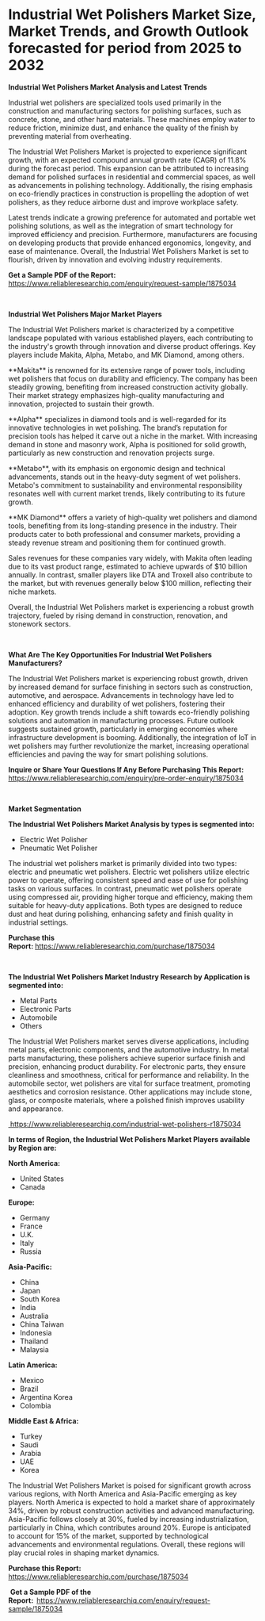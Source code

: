 <p><h1>Industrial Wet Polishers Market Size, Market Trends, and Growth Outlook forecasted for period from 2025 to 2032</h1></p><p><strong>Industrial Wet Polishers Market Analysis and Latest Trends</strong></p>
<p><p>Industrial wet polishers are specialized tools used primarily in the construction and manufacturing sectors for polishing surfaces, such as concrete, stone, and other hard materials. These machines employ water to reduce friction, minimize dust, and enhance the quality of the finish by preventing material from overheating.</p><p>The Industrial Wet Polishers Market is projected to experience significant growth, with an expected compound annual growth rate (CAGR) of 11.8% during the forecast period. This expansion can be attributed to increasing demand for polished surfaces in residential and commercial spaces, as well as advancements in polishing technology. Additionally, the rising emphasis on eco-friendly practices in construction is propelling the adoption of wet polishers, as they reduce airborne dust and improve workplace safety.</p><p>Latest trends indicate a growing preference for automated and portable wet polishing solutions, as well as the integration of smart technology for improved efficiency and precision. Furthermore, manufacturers are focusing on developing products that provide enhanced ergonomics, longevity, and ease of maintenance. Overall, the Industrial Wet Polishers Market is set to flourish, driven by innovation and evolving industry requirements.</p></p>
<p><strong>Get a Sample PDF of the Report:&nbsp;</strong> <a href="https://www.reliableresearchiq.com/enquiry/request-sample/1875034?utm_campaign=1134&utm_medium=2&utm_source=Github&utm_content=ia&utm_term=12042025&utm_id=industrial-wet-polishers">https://www.reliableresearchiq.com/enquiry/request-sample/1875034</a></p>
<p>&nbsp;</p>
<p><strong>Industrial Wet Polishers Major Market Players</strong></p>
<p><p>The Industrial Wet Polishers market is characterized by a competitive landscape populated with various established players, each contributing to the industry's growth through innovation and diverse product offerings. Key players include Makita, Alpha, Metabo, and MK Diamond, among others.</p><p>**Makita** is renowned for its extensive range of power tools, including wet polishers that focus on durability and efficiency. The company has been steadily growing, benefiting from increased construction activity globally. Their market strategy emphasizes high-quality manufacturing and innovation, projected to sustain their growth.</p><p>**Alpha** specializes in diamond tools and is well-regarded for its innovative technologies in wet polishing. The brand’s reputation for precision tools has helped it carve out a niche in the market. With increasing demand in stone and masonry work, Alpha is positioned for solid growth, particularly as new construction and renovation projects surge.</p><p>**Metabo**, with its emphasis on ergonomic design and technical advancements, stands out in the heavy-duty segment of wet polishers. Metabo's commitment to sustainability and environmental responsibility resonates well with current market trends, likely contributing to its future growth. </p><p>**MK Diamond** offers a variety of high-quality wet polishers and diamond tools, benefiting from its long-standing presence in the industry. Their products cater to both professional and consumer markets, providing a steady revenue stream and positioning them for continued growth.</p><p>Sales revenues for these companies vary widely, with Makita often leading due to its vast product range, estimated to achieve upwards of $10 billion annually. In contrast, smaller players like DTA and Troxell also contribute to the market, but with revenues generally below $100 million, reflecting their niche markets.</p><p>Overall, the Industrial Wet Polishers market is experiencing a robust growth trajectory, fueled by rising demand in construction, renovation, and stonework sectors.</p></p>
<p>&nbsp;</p>
<p><strong>What Are The Key Opportunities For Industrial Wet Polishers Manufacturers?</strong></p>
<p><p>The Industrial Wet Polishers market is experiencing robust growth, driven by increased demand for surface finishing in sectors such as construction, automotive, and aerospace. Advancements in technology have led to enhanced efficiency and durability of wet polishers, fostering their adoption. Key growth trends include a shift towards eco-friendly polishing solutions and automation in manufacturing processes. Future outlook suggests sustained growth, particularly in emerging economies where infrastructure development is booming. Additionally, the integration of IoT in wet polishers may further revolutionize the market, increasing operational efficiencies and paving the way for smart polishing solutions.</p></p>
<p><strong>Inquire or Share Your Questions If Any Before Purchasing This Report:</strong> <a href="https://www.reliableresearchiq.com/enquiry/pre-order-enquiry/1875034?utm_campaign=1134&utm_medium=2&utm_source=Github&utm_content=ia&utm_term=12042025&utm_id=industrial-wet-polishers">https://www.reliableresearchiq.com/enquiry/pre-order-enquiry/1875034</a></p>
<p>&nbsp;</p>
<p><strong>Market Segmentation</strong></p>
<p><strong>The Industrial Wet Polishers Market Analysis by types is segmented into:</strong></p>
<p><ul><li>Electric Wet Polisher</li><li>Pneumatic Wet Polisher</li></ul></p>
<p><p>The industrial wet polishers market is primarily divided into two types: electric and pneumatic wet polishers. Electric wet polishers utilize electric power to operate, offering consistent speed and ease of use for polishing tasks on various surfaces. In contrast, pneumatic wet polishers operate using compressed air, providing higher torque and efficiency, making them suitable for heavy-duty applications. Both types are designed to reduce dust and heat during polishing, enhancing safety and finish quality in industrial settings.</p></p>
<p><strong>Purchase this Report:&nbsp;</strong><a href="https://www.reliableresearchiq.com/purchase/1875034?utm_campaign=1134&utm_medium=2&utm_source=Github&utm_content=ia&utm_term=12042025&utm_id=industrial-wet-polishers">https://www.reliableresearchiq.com/purchase/1875034</a></p>
<p>&nbsp;</p>
<p><strong>The Industrial Wet Polishers Market Industry Research by Application is segmented into:</strong></p>
<p><ul><li>Metal Parts</li><li>Electronic Parts</li><li>Automobile</li><li>Others</li></ul></p>
<p><p>The Industrial Wet Polishers market serves diverse applications, including metal parts, electronic components, and the automotive industry. In metal parts manufacturing, these polishers achieve superior surface finish and precision, enhancing product durability. For electronic parts, they ensure cleanliness and smoothness, critical for performance and reliability. In the automobile sector, wet polishers are vital for surface treatment, promoting aesthetics and corrosion resistance. Other applications may include stone, glass, or composite materials, where a polished finish improves usability and appearance.</p></p>
<p><a href="https://www.reliableresearchiq.com/industrial-wet-polishers-r1875034?utm_campaign=1134&utm_medium=2&utm_source=Github&utm_content=ia&utm_term=12042025&utm_id=industrial-wet-polishers">&nbsp;https://www.reliableresearchiq.com/industrial-wet-polishers-r1875034</a></p>
<p><strong>In terms of Region, the Industrial Wet Polishers Market Players available by Region are:</strong></p>
<p>
    <p> <strong> North America: </strong>
        <ul>
            <li>United States</li>
            <li>Canada</li>
        </ul>
        </p> 
    <p> <strong> Europe: </strong>
        <ul>
            <li>Germany</li>
            <li>France</li>
            <li>U.K.</li>
            <li>Italy</li>
            <li>Russia</li>
        </ul>
        </p> 
    <p> <strong> Asia-Pacific: </strong>
        <ul>
            <li>China</li>
            <li>Japan</li>
            <li>South Korea</li>
            <li>India</li>
            <li>Australia</li>
            <li>China Taiwan</li>
            <li>Indonesia</li>
            <li>Thailand</li>
            <li>Malaysia</li>
        </ul>
        </p> 
    <p> <strong> Latin America: </strong>
        <ul>
            <li>Mexico</li>
            <li>Brazil</li>
            <li>Argentina Korea</li>
            <li>Colombia</li>
        </ul>
        </p> 
    <p> <strong> Middle East & Africa: </strong>
        <ul>
            <li>Turkey</li>
            <li>Saudi</li>
            <li>Arabia</li>
            <li>UAE</li>
            <li>Korea</li>
        </ul>
    </p>
    </p>
<p><p>The Industrial Wet Polishers Market is poised for significant growth across various regions, with North America and Asia-Pacific emerging as key players. North America is expected to hold a market share of approximately 34%, driven by robust construction activities and advanced manufacturing. Asia-Pacific follows closely at 30%, fueled by increasing industrialization, particularly in China, which contributes around 20%. Europe is anticipated to account for 15% of the market, supported by technological advancements and environmental regulations. Overall, these regions will play crucial roles in shaping market dynamics.</p></p>
<p><strong>Purchase this Report: </strong><a href="https://www.reliableresearchiq.com/purchase/1875034?utm_campaign=1134&utm_medium=2&utm_source=Github&utm_content=ia&utm_term=12042025&utm_id=industrial-wet-polishers">https://www.reliableresearchiq.com/purchase/1875034</a></p>
<p>&nbsp;<strong>Get a Sample PDF of the Report:&nbsp;&nbsp;</strong><a href="https://www.reliableresearchiq.com/enquiry/request-sample/1875034?utm_campaign=1134&utm_medium=2&utm_source=Github&utm_content=ia&utm_term=12042025&utm_id=industrial-wet-polishers">https://www.reliableresearchiq.com/enquiry/request-sample/1875034</a></p>
<p><strong></strong></p>
<p><p></p><p></p><p></p></p>